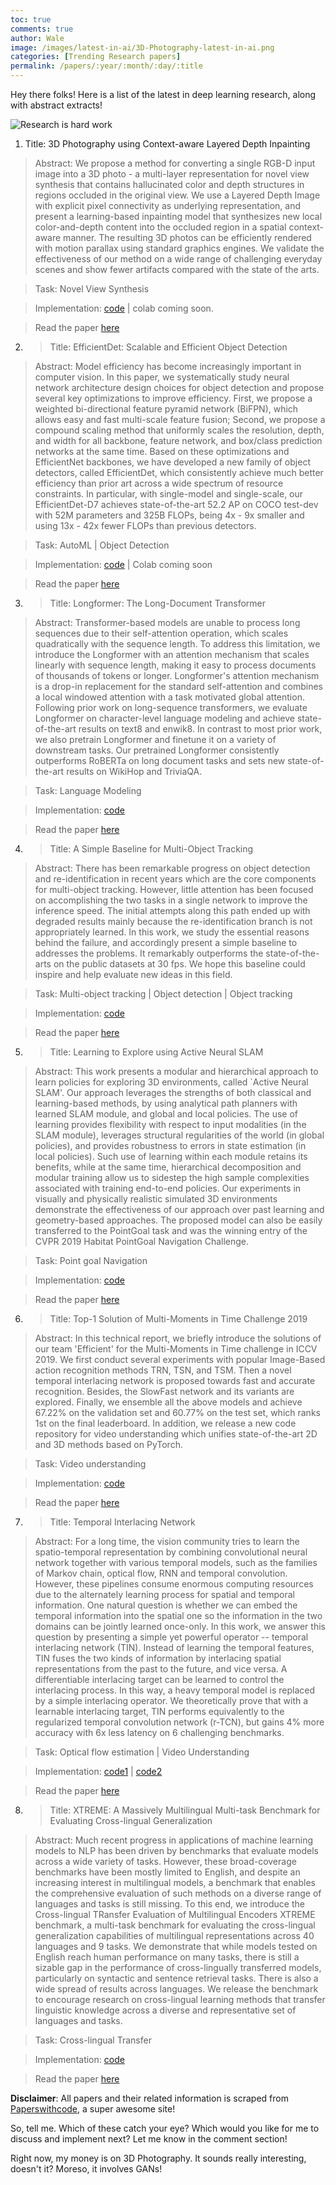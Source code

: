 ```yaml
---
toc: true
comments: true
author: Wale
image: /images/latest-in-ai/3D-Photography-latest-in-ai.png
categories: [Trending Research papers]
permalink: /papers/:year/:month/:day/:title
---
```


Hey there folks! 
Here is a list of the latest in deep learning research, along with abstract extracts!

![Research is hard work](https://media.giphy.com/media/3oxHQr6r2x0GqGnois/giphy.gif)


1. Title:  3D Photography using Context-aware Layered Depth Inpainting

> Abstract: We propose a method for converting a single RGB-D input image into a 3D photo - a multi-layer representation for novel view synthesis that contains hallucinated color and depth structures in regions occluded in the original view. We use a Layered Depth Image with explicit pixel connectivity as underlying representation, and present a learning-based inpainting model that synthesizes new local color-and-depth content into the occluded region in a spatial context-aware manner. The resulting 3D photos can be efficiently rendered with motion parallax using standard graphics engines. We validate the effectiveness of our method on a wide range of challenging everyday scenes and show fewer artifacts compared with the state of the arts.

> Task: Novel View Synthesis

> Implementation: [code](https://github.com/vt-vl-lab/3d-photo-inpainting) | colab coming soon.

> Read the paper [here](https://arxiv.org/pdf/2004.04727v2.pdf)


2. > Title: EfficientDet: Scalable and Efficient Object Detection

> Abstract: Model efficiency has become increasingly important in computer vision. In this paper, we systematically study neural network architecture design choices for object detection and propose several key optimizations to improve efficiency. First, we propose a weighted bi-directional feature pyramid network (BiFPN), which allows easy and fast multi-scale feature fusion; Second, we propose a compound scaling method that uniformly scales the resolution, depth, and width for all backbone, feature network, and box/class prediction networks at the same time. Based on these optimizations and EfficientNet backbones, we have developed a new family of object detectors, called EfficientDet, which consistently achieve much better efficiency than prior art across a wide spectrum of resource constraints. In particular, with single-model and single-scale, our EfficientDet-D7 achieves state-of-the-art 52.2 AP on COCO test-dev with 52M parameters and 325B FLOPs, being 4x - 9x smaller and using 13x - 42x fewer FLOPs than previous detectors.

> Task: AutoML | Object Detection

> Implementation: [code](https://github.com/zylo117/Yet-Another-EfficientDet-Pytorch) | Colab coming soon

> Read the paper [here](https://arxiv.org/pdf/1911.09070v4.pdf)


3. > Title: Longformer: The Long-Document Transformer

> Abstract: Transformer-based models are unable to process long sequences due to their self-attention operation, which scales quadratically with the sequence length. To address this limitation, we introduce the Longformer with an attention mechanism that scales linearly with sequence length, making it easy to process documents of thousands of tokens or longer. Longformer's attention mechanism is a drop-in replacement for the standard self-attention and combines a local windowed attention with a task motivated global attention. Following prior work on long-sequence transformers, we evaluate Longformer on character-level language modeling and achieve state-of-the-art results on text8 and enwik8. In contrast to most prior work, we also pretrain Longformer and finetune it on a variety of downstream tasks. Our pretrained Longformer consistently outperforms RoBERTa on long document tasks and sets new state-of-the-art results on WikiHop and TriviaQA.

> Task: Language Modeling

> Implementation: [code](https://github.com/allenai/longformer)

> Read the paper [here](https://arxiv.org/pdf/2004.05150v1.pdf)


4. > Title: A Simple Baseline for Multi-Object Tracking

> Abstract: There has been remarkable progress on object detection and re-identification in recent years which are the core components for multi-object tracking. However, little attention has been focused on accomplishing the two tasks in a single network to improve the inference speed. The initial attempts along this path ended up with degraded results mainly because the re-identification branch is not appropriately learned. In this work, we study the essential reasons behind the failure, and accordingly present a simple baseline to addresses the problems. It remarkably outperforms the state-of-the-arts on the public datasets at 30 fps. We hope this baseline could inspire and help evaluate new ideas in this field.

>Task: Multi-object tracking | Object detection | Object tracking

> Implementation: [code](https://github.com/ifzhang/FairMOT)

> Read the paper [here](https://arxiv.org/pdf/2004.01888v2.pdf)


5. > Title: Learning to Explore using Active Neural SLAM

> Abstract: This work presents a modular and hierarchical approach to learn policies for exploring 3D environments, called `Active Neural SLAM'. Our approach leverages the strengths of both classical and learning-based methods, by using analytical path planners with learned SLAM module, and global and local policies. The use of learning provides flexibility with respect to input modalities (in the SLAM module), leverages structural regularities of the world (in global policies), and provides robustness to errors in state estimation (in local policies). Such use of learning within each module retains its benefits, while at the same time, hierarchical decomposition and modular training allow us to sidestep the high sample complexities associated with training end-to-end policies. Our experiments in visually and physically realistic simulated 3D environments demonstrate the effectiveness of our approach over past learning and geometry-based approaches. The proposed model can also be easily transferred to the PointGoal task and was the winning entry of the CVPR 2019 Habitat PointGoal Navigation Challenge.

> Task: Point goal Navigation

> Implementation: [code](https://github.com/devendrachaplot/Neural-SLAM)

> Read the paper [here](https://arxiv.org/pdf/2004.05155v1.pdf)


6. > Title: Top-1 Solution of Multi-Moments in Time Challenge 2019

> Abstract: In this technical report, we briefly introduce the solutions of our team 'Efficient' for the Multi-Moments in Time challenge in ICCV 2019. We first conduct several experiments with popular Image-Based action recognition methods TRN, TSN, and TSM. Then a novel temporal interlacing network is proposed towards fast and accurate recognition. Besides, the SlowFast network and its variants are explored. Finally, we ensemble all the above models and achieve 67.22\% on the validation set and 60.77\% on the test set, which ranks 1st on the final leaderboard. In addition, we release a new code repository for video understanding which unifies state-of-the-art 2D and 3D methods based on PyTorch.

> Task: Video understanding

> Implementation: [code](https://github.com/Sense-X/X-Temporal)

> Read the paper [here](https://arxiv.org/pdf/2003.05837v2.pdf)


7. > Title: Temporal Interlacing Network

> Abstract: For a long time, the vision community tries to learn the spatio-temporal representation by combining convolutional neural network together with various temporal models, such as the families of Markov chain, optical flow, RNN and temporal convolution. However, these pipelines consume enormous computing resources due to the alternately learning process for spatial and temporal information. One natural question is whether we can embed the temporal information into the spatial one so the information in the two domains can be jointly learned once-only. In this work, we answer this question by presenting a simple yet powerful operator -- temporal interlacing network (TIN). Instead of learning the temporal features, TIN fuses the two kinds of information by interlacing spatial representations from the past to the future, and vice versa. A differentiable interlacing target can be learned to control the interlacing process. In this way, a heavy temporal model is replaced by a simple interlacing operator. We theoretically prove that with a learnable interlacing target, TIN performs equivalently to the regularized temporal convolution network (r-TCN), but gains 4% more accuracy with 6x less latency on 6 challenging benchmarks.

> Task: Optical flow estimation | Video Understanding

> Implementation: [code1](https://github.com/Sense-X/X-Temporal) | [code2](https://github.com/deepcs233/TIN)

> Read the paper [here](https://arxiv.org/pdf/2001.06499v1.pdf)


8. > Title: XTREME: A Massively Multilingual Multi-task Benchmark for Evaluating Cross-lingual Generalization

> Abstract: Much recent progress in applications of machine learning models to NLP has been driven by benchmarks that evaluate models across a wide variety of tasks. However, these broad-coverage benchmarks have been mostly limited to English, and despite an increasing interest in multilingual models, a benchmark that enables the comprehensive evaluation of such methods on a diverse range of languages and tasks is still missing. To this end, we introduce the Cross-lingual TRansfer Evaluation of Multilingual Encoders XTREME benchmark, a multi-task benchmark for evaluating the cross-lingual generalization capabilities of multilingual representations across 40 languages and 9 tasks. We demonstrate that while models tested on English reach human performance on many tasks, there is still a sizable gap in the performance of cross-lingually transferred models, particularly on syntactic and sentence retrieval tasks. There is also a wide spread of results across languages. We release the benchmark to encourage research on cross-lingual learning methods that transfer linguistic knowledge across a diverse and representative set of languages and tasks.

> Task: Cross-lingual Transfer

> Implementation: [code](https://github.com/google-research/xtreme)

> Read the paper [here](https://arxiv.org/pdf/2003.11080v3.pdf)




**Disclaimer**: All papers and their related information is scraped from [Paperswithcode](https://paperswithcode.com/), a super awesome site!


So, tell me. Which of these catch your eye? Which would you like for me to discuss and implement next?
Let me know in the comment section!

Right now, my money is on 3D Photography. It sounds really interesting, doesn't it? Moreso, it involves GANs!